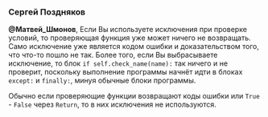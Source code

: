 ### Сергей Поздняков

**@Матвей_Шмонов**, Если Вы используете исключения при проверке условий,
то проверяющая функция уже может ничего не возвращать. Само исключение
уже является кодом ошибки и доказательством того, что что-то пошло не
так. Более того, если Вы выбрасываете исключение, то блок
`if self.check_name(name):` так ничего и не проверит, поскольку выполнение
программы начнёт идти в блоках `except:` и `finally:`, минуя обычные блоки
программы.

Обычно если проверяющие функции возвращают коды ошибки или `True` - `False`
через `Return`, то в них исключения не используются.
